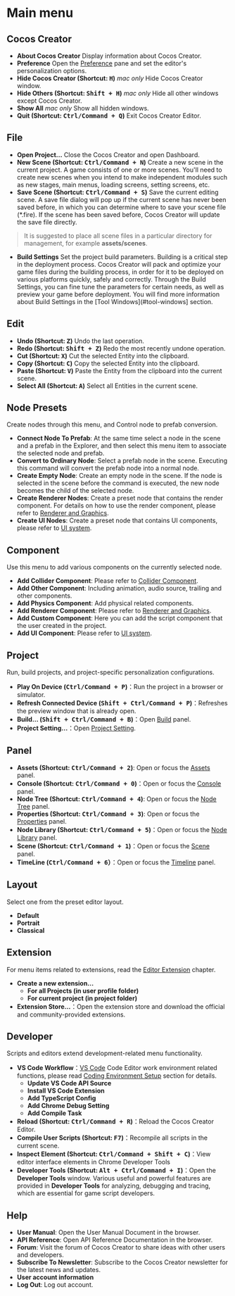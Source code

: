 # Main menu

## Cocos Creator
* **About Cocos Creator** Display information about Cocos Creator.
* **Preference** Open the [Preference](editor-panels/preferences.md) pane and set the editor's personalization options.
* **Hide Cocos Creator (Shortcut: <kbd>H</kbd>)**
*mac only* Hide Cocos Creator window.
* **Hide Others (Shortcut: <kbd>Shift + H</kbd>)**
*mac only* Hide all other windows except Cocos Creator.
* **Show All**
*mac only* Show all hidden windows.
* **Quit (Shortcut: <kbd>Ctrl/Command + Q</kbd>)**
Exit Cocos Creator Editor.

## File
* **Open Project...**
Close the Cocos Creator and open Dashboard.
* **New Scene (Shortcut: <kbd>Ctrl/Command + N</kbd>)**
Create a new scene in the current project.
A game consists of one or more scenes. You'll need to create new scenes when you intend to make independent modules such as new stages, main menus, loading screens, setting screens, etc.
* **Save Scene (Shortcut: <kbd>Ctrl/Command + S</kbd>)**
Save the current editing scene.
A save file dialog will pop up if the current scene has never been saved before, in which you can determine where to save your scene file (*.fire). If the scene has been saved before, Cocos Creator will update the save file directly.
> It is suggested to place all scene files in a particular directory for management, for example **assets/scenes**.
* **Build Settings**
Set the project build parameters.
Building is a critical step in the deployment process. Cocos Creator will pack and optimize your game files during the building process, in order for it to be deployed on various platforms quickly, safely and correctly. Through the Build Settings, you can fine tune the parameters for certain needs, as well as preview your game before deployment.
You will find more information about Build Settings in the [Tool Windows](#tool-windows] section.

## Edit
* **Undo (Shortcut: <kbd>Z</kbd>)**
Undo the last operation.
* **Redo (Shortcut: <kbd>Shift + Z</kbd>)**
Redo the most recently undone operation.
* **Cut (Shortcut: <kbd>X</kbd>)**
Cut the selected Entity into the clipboard.
* **Copy (Shortcut: <kbd>C</kbd>)**
Copy the selected Entity into the clipboard.
* **Paste (Shortcut: <kbd>V</kbd>)**
Paste the Entity from the clipboard into the current scene.
* **Select All (Shortcut: <kbd>A</kbd>)**
Select all Entities in the current scene.
<!-- * **Play (Shortcut: <kbd>Ctrl/Command + P</kbd> )**
Play the current scene in a browser.
* **Reload Connected Device (Shortcut: <kbd>Shift + Ctrl/Command + P</kbd>)**
Reload the browser tab that is playing the current scene.
-->

## Node Presets

Create nodes through this menu, and Control node to prefab conversion.

* **Connect Node To Prefab**: At the same time select a node in the scene and a prefab in the Explorer, and then select this menu item to associate the selected node and prefab.
* **Convert to Ordinary Node**: Select a prefab node in the scene. Executing this command will convert the prefab node into a normal node.
* **Create Empty Node**: Create an empty node in the scene. If the node is selected in the scene before the command is executed, the new node becomes the child of the selected node.
* **Create Renderer Nodes**: Create a preset node that contains the render component. For details on how to use the render component, please refer to [Renderer and Graphics](../../render/index.md).
* **Create UI Nodes**: Create a preset node that contains UI components, please refer to [UI system](../../ui/index.md).

## Component

Use this menu to add various components on the currently selected node.

* **Add Collider Component**: Please refer to [Collider Component](../../physics/collision/edit-collider-component.md).
* **Add Other Component**: Including animation, audio source, trailing and other components.
* **Add Physics Component**: Add physical related components.
* **Add Renderer Component**: Please refer to [Renderer and Graphics](../../render/index.md).
* **Add Custom Component**: Here you can add the script component that the user created in the project.
* **Add UI Component**: Please refer to [UI system](../../ui/index.md).

## Project

Run, build projects, and project-specific personalization configurations.

* **Play On Device (<kbd>Ctrl/Command + P</kbd>)**：Run the project in a browser or simulator.
* **Refresh Connected Device (<kbd>Shift + Ctrl/Command + P</kbd>)**：Refreshes the preview window that is already open.
* **Build... (<kbd>Shift + Ctrl/Command + B</kbd>)**：Open [Build](../../publish/index.md) panel.
* **Project Setting...**：Open [Project Setting](editor-panels/project-settings.md).

## Panel
* **Assets (Shortcut: <kbd>Ctrl/Command + 2</kbd>)**: Open or focus the [Assets](editor-panels/assets.md) panel.
* **Console (Shortcut: <kbd>Ctrl/Command + 0</kbd>)**：Open or focus the [Console](editor-panels/console.md) panel.
* **Node Tree (Shortcut: <kbd>Ctrl/Command + 4</kbd>)**: Open or focus the [Node Tree](editor-panels/node-tree.md) panel.
* **Properties (Shortcut: <kbd>Ctrl/Command + 3</kbd>)**: Open or focus the [Properties](editor-panels/properties.md) panel.
* **Node Library (Shortcut: <kbd>Ctrl/Command + 5</kbd>)**：Open or focus the [Node Library](editor-panels/node-library.md) panel.
* **Scene (Shortcut: <kbd>Ctrl/Command + 1</kbd>)**：Open or focus the [Scene](editor-panels/scene.md) panel.
* **TimeLine (<kbd>Ctrl/Command + 6</kbd>）**：Open or focus the [Timeline](../../animation/animation.md) panel.

## Layout

Select one from the preset editor layout.

* **Default**
* **Portrait**
* **Classical**

## Extension

For menu items related to extensions, read the [Editor Extension](../../extension/index.md) chapter.

* **Create a new extension...**
  * **For all Projects (in user profile folder)**
  * **For current project (in project folder)**
* **Extension Store...**：Open the extension store and download the official and community-provided extensions.

## Developer

Scripts and editors extend development-related menu functionality.

* **VS Code Workflow**：[VS Code](http://code.visualstudio.com/) Code Editor work environment related functions, please read [Coding Environment Setup](../coding-setup.md) section for details.
  * **Update VS Code API Source**
  * **Install VS Code Extension**
  * **Add TypeScript Config**
  * **Add Chrome Debug Setting**
  * **Add Compile Task**
* **Reload (Shortcut: <kbd>Ctrl/Command + R</kbd>)**：Reload the Cocos Creator Editor.
* **Compile User Scripts (Shortcut: <kbd>F7</kbd>)**：Recompile all scripts in the current scene.
* **Inspect Element (Shortcut: <kbd>Ctrl/Command + Shift + C</kbd>)**：View editor interface elements in Chrome Developer Tools
* **Developer Tools (Shortcut: <kbd>Alt + Ctrl/Command + I</kbd>)**：Open the **Developer Tools** window. Various useful and powerful features are provided in **Developer Tools** for analyzing, debugging and tracing, which are essential for game script developers.

## Help
* **User Manual**: Open the User Manual Document in the browser.
* **API Reference**: Open API Reference Documentation in the browser.
* **Forum**: Visit the forum of Cocos Creator to share ideas with other users and developers.
* **Subscribe To Newsletter**: Subscribe to the Cocos Creator newsletter for the latest news and updates.
* **User account information**
* **Log Out**: Log out account.